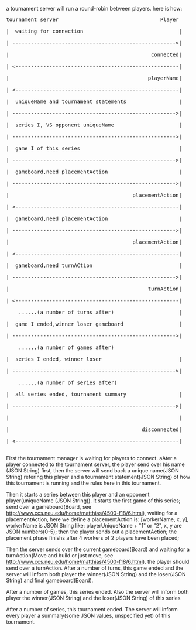 a tournament server will run a round-robin between players.
here is how:
<pre>
tournament server                                 Player <br/>
|  waiting for connection                               |<br/>
| ----------------------------------------------------->|<br/>
|                                              connected|<br/>
| <-----------------------------------------------------|<br/>
|                                             playerName|<br/>
| <-----------------------------------------------------|<br/>
|  uniqueName and tournament statements                 |<br/>
| ----------------------------------------------------->|<br/>
|  series I, VS opponent uniqueName                     |<br/>
| ----------------------------------------------------->|<br/>
|  game I of this series                                |<br/>
| ----------------------------------------------------->|<br/>
|  gameboard,need placementAction                       |<br/>
| ----------------------------------------------------->|<br/>
|                                        placementAction|<br/>
| <-----------------------------------------------------|<br/>
|  gameboard,need placementAction                       |<br/>
| ----------------------------------------------------->|<br/>
|                                        placementAction|<br/>
| <-----------------------------------------------------|<br/>
|  gameboard,need turnACtion                            |<br/>
| ----------------------------------------------------->|<br/>
|                                             turnAction|<br/>
| <-----------------------------------------------------|<br/>
    ......(a number of turns after)                     |<br/>
|  game I ended,winner loser gameboard                  |<br/>
| ----------------------------------------------------->|<br/>
    ......(a number of games after)                      <br/>
|  series I ended, winner loser                         |<br/>
| ----------------------------------------------------->|<br/>
    ......(a number of series after)                     <br/>
|  all series ended, tournament summary                 |<br/>
| ----------------------------------------------------->|<br/>
|                                                       |<br/>
|                                           disconnected|<br/>
| <-----------------------------------------------------|<br/>
</pre>
First the tournament manager is waiting for players to connect. aAter a player connected to the tournament server, the player send over his name
(JSON String) first, then the server will send back a unique name(JSON String) refering this player and a tournament statement(JSON String) of 
how this tournament is running and the rules here in this tournament.

Then it starts a series between this player and an opponent player(uniqueName (JSON String)). 
It starts the first game of this series; send over a gameboard(Board, see http://www.ccs.neu.edu/home/matthias/4500-f18/6.html), waiting for a
placementAction, here we define a placementAction is: [workerName, x, y], workerName is JSON String like: playerUniqueName + "1" or "2", x, y are JSON numbers(0-5); then the
player sends out a placementAction; the placement phase finishs after 4 workers of 2 players have been placed;

Then the server sends over the current gameboard(Board) and waiting for a turnAction(Move and build or just move, see 
http://www.ccs.neu.edu/home/matthias/4500-f18/6.html). the player should send over a turnAction. After a number of turns, this game ended and
the server will inform both player the winner(JSON String) and the loser(JSON String) and final gameboard(Board).

After a number of games, this series ended. Also the server will inform both player the winner(JSON String) and the loser(JSON String) of this series

After a number of series, this tournament ended. The server will inform every player a summary(some JSON values, unspecified yet) of this 
tournament.

